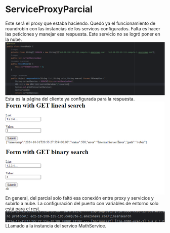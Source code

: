 # ServiceProxyParcial
Este será el proxy que estaba haciendo. Quedó ya el funcionamiento de  roundrobin con las instancias de los servicos configurados. Falta es hacer las peticiones y manejar esa respuesta. Este servicio no se logró poner en la nube.
![img.png](content/img.png)
Esta es la página del cliente ya configurada para la respuesta.
![img.png](content/round.png)
En general, del parcial solo faltó esa conexión entre proxy y servicios y subirlo a nube. La configuración del puerto con variables de entorno solo está para el rest.
![img.png](content/aws.png)
LLamado a la instancia del servico MathService.
